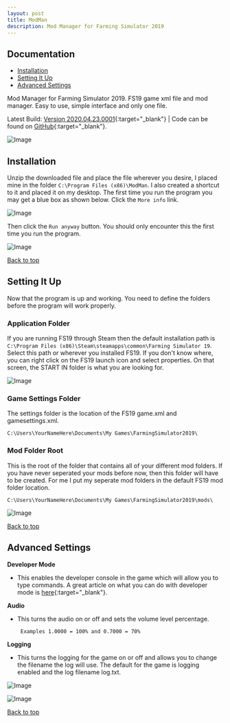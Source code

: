 ```yaml
---
layout: post
title: ModMan
description: Mod Manager for Farming Simulator 2019
---
```


Documentation
------------

  * [Installation](#installation)
  * [Setting It Up](#setting-it-up)
  * [Advanced Settings](#advanced-settings)

Mod Manager for Farming Simulator 2019. FS19 game xml file and mod manager. Easy to use, simple interface and only one file.

Latest Build: [Version 2020.04.23.0001](https://github.com/AriIntegration/ModMan/releases/download/2020.04.23.001/ModMan_v2020_04_23_0001.zip){:target="_blank"}  |  Code can be found on [GitHub](https://github.com/AriIntegration/ModMan){:target="_blank"}.

![Image](/assets/images/ModManAbout.png "About ModMan")

Installation
------------

Unzip the downloaded file and place the file wherever you desire, I placed mine in the folder `C:\Program Files (x86)\ModMan`. I also created a shortcut to it and placed it on my desktop. The first time you run the program you may get a blue box as shown below. Click the `More info` link.

![Image](/assets/images/WindowsProtected1.png "Windows Protected")

Then click the `Run anyway` button. You should only encounter this the first time you run the program.

![Image](/assets/images/WindowsProtected2.png "Windows Protected")

[Back to top](#documentation)

Setting It Up
------------

Now that the program is up and working. You need to define the folders before the program will work properly.

### Application Folder ###

If you are running FS19 through Steam then the default installation path is `C:\Program Files (x86)\Steam\steamapps\common\Farming Simulator 19`. Select this path or wherever you installed FS19. If you don't know where, you can right click on the FS19 launch icon and select properties. On that screen, the START IN folder is what you are looking for.

![Image](/assets/images/FileProperties.png "FS19 Shortcut File Properties")

### Game Settings Folder ###

The settings folder is the location of the FS19 game.xml and gamesettings.xml.

    C:\Users\YourNameHere\Documents\My Games\FarmingSimulator2019\

### Mod Folder Root ###

This is the root of the folder that contains all of your different mod folders. If you have never seperated your mods before now, then this folder will have to be created. For me I put my seperate mod folders in the default FS19 mod folder location.

    C:\Users\YourNameHere\Documents\My Games\FarmingSimulator2019\mods\

![Image](/assets/images/ModMan1.png "ModMan")

[Back to top](#documentation)

Advanced Settings
------------

**Developer Mode**

 * This enables the developer console in the game which will allow you to type commands. A great article on what you can do with developer mode is [here](https://www.yekbot.com/farming-simulator-19-console-commands-developer-console/){:target="_blank"}.

**Audio**

 * This turns the audio on or off and sets the volume level percentage.

        Examples 1.0000 = 100% and 0.7000 = 70%

**Logging**

 * This turns the logging for the game on or off and allows you to change the filename the log will use. The default for the game is logging enabled and the log filename log.txt.

![Image](/assets/images/ModManShowAdvancedMenuOption.png "ModMan Show Advanced Settings")

![Image](/assets/images/ModManSelectedModFolder.png "ModMan Advanced Settings")

[Back to top](#documentation)

